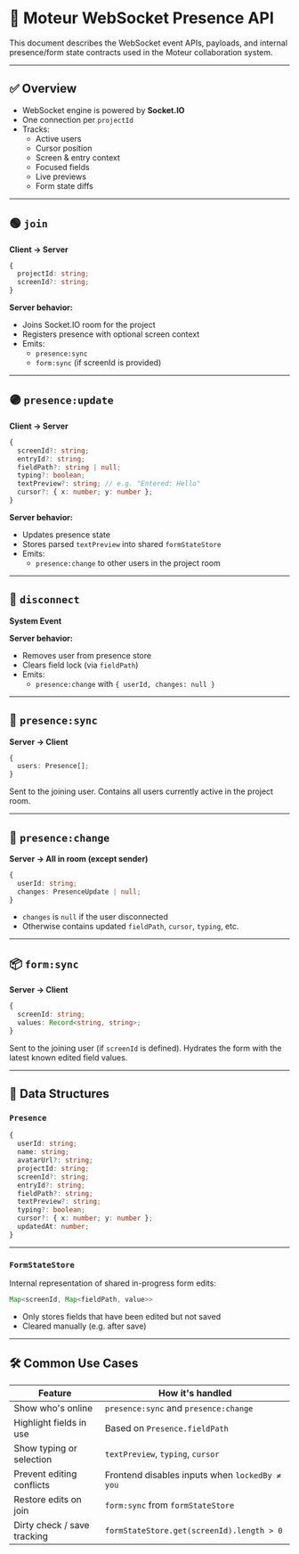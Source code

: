 # 🧠 Moteur WebSocket Presence API

This document describes the WebSocket event APIs, payloads, and internal presence/form state contracts used in the Moteur collaboration system.

---

## ✅ Overview

- WebSocket engine is powered by **Socket.IO**
- One connection per `projectId`
- Tracks:
  - Active users
  - Cursor position
  - Screen & entry context
  - Focused fields
  - Live previews
  - Form state diffs

---

## 🟢 `join`

**Client → Server**

```ts
{
  projectId: string;
  screenId?: string;
}
```

**Server behavior:**

- Joins Socket.IO room for the project
- Registers presence with optional screen context
- Emits:
  - `presence:sync`
  - `form:sync` (if screenId is provided)

---

## 🟣 `presence:update`

**Client → Server**

```ts
{
  screenId?: string;
  entryId?: string;
  fieldPath?: string | null;
  typing?: boolean;
  textPreview?: string; // e.g. "Entered: Hello"
  cursor?: { x: number; y: number };
}
```

**Server behavior:**

- Updates presence state
- Stores parsed `textPreview` into shared `formStateStore`
- Emits:
  - `presence:change` to other users in the project room

---

## 🔴 `disconnect`

**System Event**

**Server behavior:**

- Removes user from presence store
- Clears field lock (via `fieldPath`)
- Emits:
  - `presence:change` with `{ userId, changes: null }`

---

## 📘 `presence:sync`

**Server → Client**

```ts
{
  users: Presence[];
}
```

Sent to the joining user. Contains all users currently active in the project room.

---

## 🔁 `presence:change`

**Server → All in room (except sender)**

```ts
{
  userId: string;
  changes: PresenceUpdate | null;
}
```

- `changes` is `null` if the user disconnected
- Otherwise contains updated `fieldPath`, `cursor`, `typing`, etc.

---

## 📦 `form:sync`

**Server → Client**

```ts
{
  screenId: string;
  values: Record<string, string>;
}
```

Sent to the joining user (if `screenId` is defined). Hydrates the form with the latest known edited field values.

---

## 🧠 Data Structures

### `Presence`

```ts
{
  userId: string;
  name: string;
  avatarUrl?: string;
  projectId: string;
  screenId?: string;
  entryId?: string;
  fieldPath?: string;
  textPreview?: string;
  typing?: boolean;
  cursor?: { x: number; y: number };
  updatedAt: number;
}
```

---

### `FormStateStore`

Internal representation of shared in-progress form edits:

```ts
Map<screenId, Map<fieldPath, value>>
```

- Only stores fields that have been edited but not saved
- Cleared manually (e.g. after save)

---

## 🛠️ Common Use Cases

| Feature                        | How it's handled                                   |
|-------------------------------|----------------------------------------------------|
| Show who's online             | `presence:sync` and `presence:change`             |
| Highlight fields in use       | Based on `Presence.fieldPath`                     |
| Show typing or selection      | `textPreview`, `typing`, `cursor`                 |
| Prevent editing conflicts     | Frontend disables inputs when `lockedBy ≠ you`    |
| Restore edits on join         | `form:sync` from `formStateStore`                 |
| Dirty check / save tracking   | `formStateStore.get(screenId).length > 0`         |
